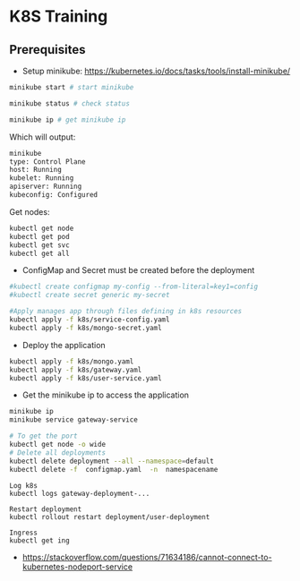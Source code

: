 # K8S Training

## Prerequisites
- Setup minikube: https://kubernetes.io/docs/tasks/tools/install-minikube/
```bash
minikube start # start minikube

minikube status # check status

minikube ip # get minikube ip

```

Which will output:
```bash
minikube
type: Control Plane
host: Running
kubelet: Running
apiserver: Running
kubeconfig: Configured
```

Get nodes:
```bash
kubectl get node
kubectl get pod
kubectl get svc
kubectl get all

```

- ConfigMap and Secret must be created before the deployment
```bash
#kubectl create configmap my-config --from-literal=key1=config
#kubectl create secret generic my-secret

#Apply manages app through files defining in k8s resources
kubectl apply -f k8s/service-config.yaml
kubectl apply -f k8s/mongo-secret.yaml
```

- Deploy the application
```bash
kubectl apply -f k8s/mongo.yaml
kubectl apply -f k8s/gateway.yaml
kubectl apply -f k8s/user-service.yaml
```

- Get the minikube ip to access the application
```bash
minikube ip
minikube service gateway-service

# To get the port
kubectl get node -o wide
# Delete all deployments
kubectl delete deployment --all --namespace=default
kubectl delete -f  configmap.yaml  -n  namespacename
```

```
Log k8s
kubectl logs gateway-deployment-...

Restart deployment
kubectl rollout restart deployment/user-deployment

Ingress
kubectl get ing
```
- https://stackoverflow.com/questions/71634186/cannot-connect-to-kubernetes-nodeport-service

